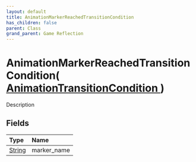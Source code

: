 ```yaml
---
layout: default
title: AnimationMarkerReachedTransitionCondition
has_children: false
parent: Class
grand_parent: Game Reflection
---
```

# AnimationMarkerReachedTransitionCondition( [ AnimationTransitionCondition ](/riftbreaker-wiki/docs/game-reflection/classes/animation_transition_condition/) )
Description 

## Fields

| Type | Name |
|:----------|:--------------|
| [String](/riftbreaker-wiki/docs/game-reflection/components/string/) | marker_name |

